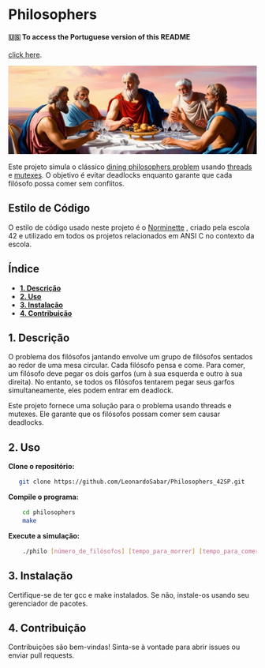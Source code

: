 # Philosophers
####   🇺🇸 To access the Portuguese version of this README






 [click here](https://github.com/LeonardoSabar/Philosophers_42SP/blob/main/README-PTBR.md).
<p align="center">
<img src="https://github.com/LeonardoSabar/Philosophers_42SP/blob/GitHub_Version/utils/philos.jpeg" width="800px" alt="mandatory"/><br>
</p>

Este projeto simula o clássico [dining philosophers problem](https://en.wikipedia.org/wiki/Dining_philosophers_problem) usando [threads](https://en.wikipedia.org/wiki/Thread_(computing)) e [mutexes](https://en.wikipedia.org/wiki/Mutual_exclusion). O objetivo é evitar deadlocks enquanto garante que cada filósofo possa comer sem conflitos.

## Estilo de Código
O estilo de código usado neste projeto é o [Norminette](https://github.com/42School/norminette) , criado pela escola 42 e utilizado em todos os projetos relacionados em ANSI C no contexto da escola.

## Índice

- [**1. Descrição**](#1-description)
- [**2. Uso**](#2-Usage)
- [**3. Instalação**](#3-installation)
- [**4. Contribuição**](#4-contributing)

## 1. Descrição

O problema dos filósofos jantando envolve um grupo de filósofos sentados ao redor de uma mesa circular. Cada filósofo pensa e come. Para comer, um filósofo deve pegar os dois garfos (um à sua esquerda e outro à sua direita). No entanto, se todos os filósofos tentarem pegar seus garfos simultaneamente, eles podem entrar em deadlock.

Este projeto fornece uma solução para o problema usando threads e mutexes. Ele garante que os filósofos possam comer sem causar deadlocks.

## 2. Uso

**Clone o repositório:**
```sh
   git clone https://github.com/LeonardoSabar/Philosophers_42SP.git
```

**Compile o programa:**
```sh
    cd philosophers
    make
```

**Execute a simulação:**
```sh
    ./philo [número_de_filósofos] [tempo_para_morrer] [tempo_para_comer] [tempo_para_dormir] [número_de_vezes_que_cada_filósofo_deve_comer]
```

## 3. Instalação
Certifique-se de ter gcc e make instalados. Se não, instale-os usando seu gerenciador de pacotes.

## 4. Contribuição
Contribuições são bem-vindas! Sinta-se à vontade para abrir issues ou enviar pull requests.
